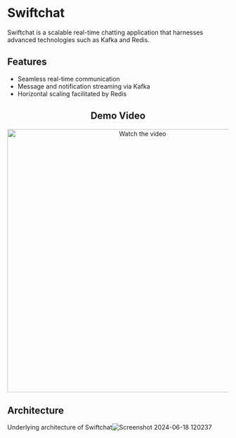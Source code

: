 # Swiftchat

Swiftchat is a scalable real-time chatting application that harnesses advanced technologies such as Kafka and Redis.

## Features

- Seamless real-time communication
- Message and notification streaming via Kafka
- Horizontal scaling facilitated by Redis

<div align="center">
  <h2>Demo Video</h2>
  <a href="https://www.youtube.com/watch?v=4brKi0LKvPM" target="_blank">
    <img src="https://img.youtube.com/vi/4brKi0LKvPM/maxresdefault.jpg" alt="Watch the video" width="600" height="auto"/>
  </a>
</div>

## Architecture

Underlying architecture of Swiftchat![Screenshot 2024-06-18 120237](https://github.com/itsroshanharry/swiftchat/assets/115100271/10703fdd-bcbd-40f1-a0f3-4d77d80c6068)
